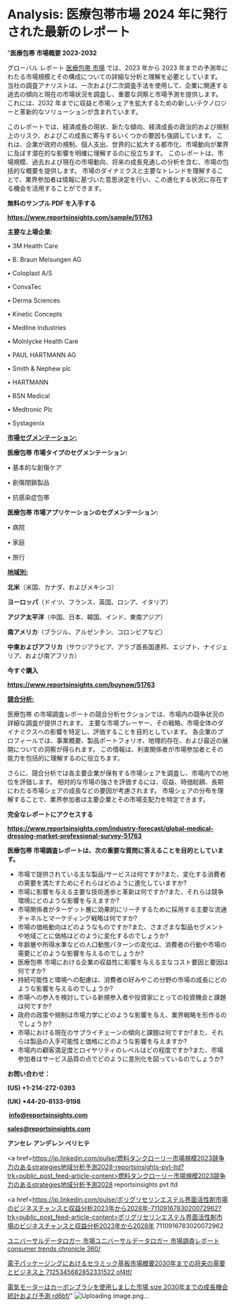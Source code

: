 # Analysis: 医療包帯市場 2024 年に発行された最新のレポート

"<strong>医療包帯 市場概要 2023-2032</strong>

グローバル レポート <a href=https://www.reportsinsights.com/sample/51763>医療包帯 市場</a> では、2023 年から 2023 年までの予測年にわたる市場規模とその構成についての詳細な分析と理解を必要としています。 当社の調査アナリストは、一次および二次調査手法を使用して、企業に関連する過去の傾向と現在の市場状況を調査し、重要な洞察と市場予測を提供します。 これには、2032 年までに収益と市場シェアを拡大​​するための新しいテクノロジーと革新的なソリューションが含まれています。

このレポートでは、経済成長の現状、新たな傾向、経済成長の政治的および規制上のリスク、およびこの成長に寄与するいくつかの要因も強調しています。 これは、企業が政府の規制、個人支出、世界的に拡大する都市化、市場動向が業界に及ぼす潜在的な影響を明確に理解するのに役立ちます。 このレポートは、市場規模、過去および現在の市場動向、将来の成長見通しの分析を含む、市場の包括的な概要を提供します。 市場のダイナミクスと主要なトレンドを理解することで、業界参加者は情報に基づいた意思決定を行い、この進化する状況に存在する機会を活用することができます。

<strong><b>無料のサンプル PDF を入手する</b></strong>

<a href=https://www.reportsinsights.com/sample/51763><strong><u>https://www.reportsinsights.com/sample/51763</u></strong></a>

<strong>主要な上場企業:</strong>

• 3M Health Care

• B. Braun Melsungen AG

• Coloplast A/S

• ConvaTec

• Derma Sciences

• Kinetic Concepts

• Medline Industries

• Molnlycke Health Care

• PAUL HARTMANN AG

• Smith & Nephew plc

• HARTMANN

• BSN Medical

• Medtronic Plc

• Systagenix

<strong><u>市場セグメンテーション</u></strong><strong><u>:</u></strong>

<strong>医療包帯 市場タイプのセグメンテーション:</strong>

• 基本的な創傷ケア

• 創傷閉鎖製品

• 抗感染症包帯

<strong>医療包帯 市場アプリケーションのセグメンテーション:</strong>

• 病院

• 家庭

• 旅行

<strong><u>地域別</u></strong><strong><u>:</u></strong>

<strong>北米</strong>（米国、カナダ、およびメキシコ）

<strong>ヨーロッパ</strong>（ドイツ、フランス、英国、ロシア、イタリア）

<strong>アジア太平洋</strong>（中国、日本、韓国、インド、東南アジア）

<strong>南アメリカ</strong>（ブラジル、アルゼンチン、コロンビアなど）

<strong>中東およびアフリカ</strong>（サウジアラビア、アラブ首長国連邦、エジプト、ナイジェリア、および南アフリカ）

<strong>今すぐ購入</strong>

<a href=https://www.reportsinsights.com/buynow/51763><strong><u>https://www.reportsinsights.com/buynow/51763</u></strong></a>

<strong><u>競合分析:</u></strong>

医療包帯 の市場調査レポートの競合分析セクションでは、市場内の競争状況の詳細な調査が提供されます。 主要な市場プレーヤー、その戦略、市場全体のダイナミクスへの影響を特定し、評価することを目的としています。 各企業のプロフィールでは、事業概要、製品ポートフォリオ、地理的存在、および最近の展開についての洞察が得られます。 この情報は、利害関係者が市場参加者とその能力を包括的に理解するのに役立ちます。

さらに、競合分析では各主要企業が保有する市場シェアを調査し、市場内での地位を評価します。 相対的な市場の強さを評価するには、収益、時価総額、長期にわたる市場シェアの成長などの要因が考慮されます。 市場シェアの分布を理解することで、業界参加者は主要企業とその市場支配力を特定できます。

<strong>完全なレポートにアクセスする</strong>

<a href=https://www.reportsinsights.com/industry-forecast/global-medical-dressing-market-professional-survey-51763><strong><u><b>https://www.reportsinsights.com/industry-forecast/global-medical-dressing-market-professional-survey-51763</b></u></strong></a>

<strong><b>医療包帯 市場調査レポートは、次の重要な質問に答えることを目的としています。</b></strong>
<ul>
  <li>市場で提供されている主な製品/サービスは何ですか?また、変化する消費者の需要を満たすためにそれらはどのように進化していますか?</li>
  <li>市場に影響を与える主要な技術進歩と革新は何ですか?また、それらは競争環境にどのような影響を与えますか?</li>
  <li>市場関係者がターゲット層に効果的にリーチするために採用する主要な流通チャネルとマーケティング戦略は何ですか?</li>
  <li>市場の価格動向はどのようなものですか?また、さまざまな製品セグメントや地域ごとに価格はどのように変化するのでしょうか?</li>
  <li>年齢層や所得水準などの人口動態パターンの変化は、消費者の行動や市場の需要にどのような影響を与えるのでしょうか?</li>
  <li>医療包帯 市場における企業の収益性に影響を与える主なコスト要因と要因は何ですか?</li>
  <li>持続可能性と環境への配慮は、消費者の好みやこの分野の市場の成長にどのような影響を与えるのでしょうか?</li>
  <li>市場への参入を検討している新規参入者や投資家にとっての投資機会と課題は何ですか?</li>
  <li>政府の政策や規制は市場力学にどのような影響を与え、業界戦略を形作るのでしょうか?</li>
  <li>市場における現在のサプライチェーンの傾向と課題は何ですか?また、それらは製品の入手可能性と価格にどのような影響を与えますか?</li>
  <li>市場内の顧客満足度とロイヤリティのレベルはどの程度ですか?また、市場参加者はサービス品質の点でどのように差別化を図っているのでしょうか?</li>
</ul>
<strong>お問い合わせ：</strong>

<strong>(US) +1-214-272-0393</strong>

<strong>(UK) +44-20-8133-9198</strong>

<strong> </strong><a href=info@reportsinsights.com><strong><u>info@reportsinsights.com</u></strong></a>

<a href=sales@reportsinsights.com><strong><u>sales@reportsinsights.com</u></strong></a>

<strong>アンセレ アンデレン ベリヒテ</strong>

<a href=https://jp.linkedin.com/pulse/燃料タンクローリー市場規模2023競争力のあるstrategies地域分析予測2028-reportsinsights-pvt-ltd?trk=public_post_feed-article-content>燃料タンクローリー市場規模2023競争力のあるstrategies地域分析予測2028 reportsinsights pvt ltd</a>

<a href=https://jp.linkedin.com/pulse/ポリグリセリンエステル界面活性剤市場のビジネスチャンスと収益分析2023年から2028年-7110916783020072962?trk=public_post_feed-article-content>ポリグリセリンエステル界面活性剤市場のビジネスチャンスと収益分析2023年から2028年 7110916783020072962</a>

<a href=https://www.linkedin.com/pulse/ユニバーサルデータロガー-市場ユニバーサルデータロガー-市場調査レポート-consumer-trends-chronicle-360/>ユニバーサルデータロガー 市場ユニバーサルデータロガー 市場調査レポート consumer trends chronicle 360/</a>

<a href=https://www.linkedin.com/pulse/電子パッケージングにおけるセラミック基板市場概要2030年までの将来の需要とビジネス上-7125345682852331522-of4tf/>電子パッケージングにおけるセラミック基板市場概要2030年までの将来の需要とビジネス上 7125345682852331522 of4tf/</a>

<a href=https://www.linkedin.com/pulse/電気モーターはカーボンブラシを使用しました市場-size-2030年までの成長機会統計および予測-rd6bf/>電気モーターはカーボンブラシを使用しました市場 size 2030年までの成長機会統計および予測 rd6bf/</a>"
![Uploading image.png…]()
